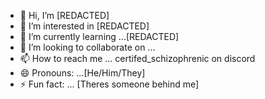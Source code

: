 - 👋 Hi, I’m [REDACTED]
- 👀 I’m interested in [REDACTED]
- 🌱 I’m currently learning ...[REDACTED]
- 💞️ I’m looking to collaborate on ...
- 📫 How to reach me ... certifed_schizophrenic on discord
- 😄 Pronouns: ...[He/Him/They]
- ⚡ Fun fact: ... [Theres someone behind me]

<!---
Certified-Schizophrenic/Certified-Schizophrenic is a ✨ special ✨ repository because its `README.md` (this file) appears on your GitHub profile.
You can click the Preview link to take a look at your changes.
--->
